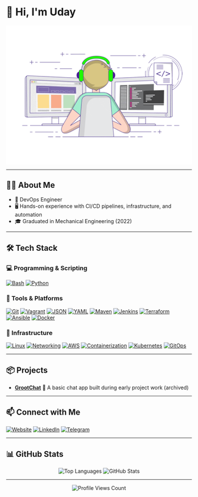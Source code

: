 # 👋 Hi, I'm Uday

<div align="center" style="display: flex; justify-content: center; flex-wrap: wrap;">
  <img src="https://github.com/UdayKumarChunduru/UdayKumarChunduru/raw/main/assets/greeting.gif" alt="DevOps / Coding / Networking / Gaming GIF" style="max-width: 100%; height: auto;">
</div>

---

## 🧑‍💻 About Me

- 🧰 DevOps Engineer
- 🖥️ Hands-on experience with CI/CD pipelines, infrastructure, and automation
- 🎓 Graduated in Mechanical Engineering (2022)

---

## 🛠️ Tech Stack

### 💻 Programming & Scripting

[![Bash](https://img.shields.io/badge/Bash-000?style=for-the-badge&logo=gnubash&logoColor=4EAA25)](https://www.gnu.org/software/bash/)
[![Python](https://img.shields.io/badge/Python-000?style=for-the-badge&logo=python&logoColor=3776AB)](https://www.python.org/)

### 🧰 Tools & Platforms

[![Git](https://img.shields.io/badge/Git-000?style=for-the-badge&logo=git&logoColor=F05032)](https://git-scm.com/)
[![Vagrant](https://img.shields.io/badge/Vagrant-000?style=for-the-badge&logo=vagrant&logoColor=1563FF)](https://www.vagrantup.com/)
[![JSON](https://img.shields.io/badge/JSON-000?style=for-the-badge&logo=json&logoColor=black)](https://www.json.org/json-en.html)
[![YAML](https://img.shields.io/badge/YAML-000?style=for-the-badge&logo=yaml&logoColor=white)](https://yaml.org/)
[![Maven](https://img.shields.io/badge/Maven-000?style=for-the-badge&logo=apachemaven&logoColor=CB2027)](https://maven.apache.org/)
[![Jenkins](https://img.shields.io/badge/Jenkins-000?style=for-the-badge&logo=jenkins&logoColor=D24939)](https://www.jenkins.io/)
[![Terraform](https://img.shields.io/badge/Terraform-000?style=for-the-badge&logo=terraform&logoColor=7B42BC)](https://www.terraform.io/)
[![Ansible](https://img.shields.io/badge/Ansible-000?style=for-the-badge&logo=ansible&logoColor=EE0000)](https://www.ansible.com/)
[![Docker](https://img.shields.io/badge/Docker-000?style=for-the-badge&logo=docker&logoColor=2496ED)](https://www.docker.com/)

### 🚀 Infrastructure

[![Linux](https://img.shields.io/badge/Linux-000?style=for-the-badge&logo=linux&logoColor=FCC624)](https://www.kernel.org/)
[![Networking](https://img.shields.io/badge/Networking-000?style=for-the-badge&logo=cisco&logoColor=1BA0E2)](https://en.wikipedia.org/wiki/Computer_network)
[![AWS](https://img.shields.io/badge/AWS-000?style=for-the-badge&logo=amazon-aws&logoColor=FF9900)](https://aws.amazon.com/)
[![Containerization](https://img.shields.io/badge/Containers-000?style=for-the-badge&logo=docker&logoColor=2496ED)](https://www.docker.com/resources/what-container)
[![Kubernetes](https://img.shields.io/badge/Kubernetes-000?style=for-the-badge&logo=kubernetes&logoColor=326CE5)](https://kubernetes.io/)
[![GitOps](https://img.shields.io/badge/GitOps-000?style=for-the-badge&logo=gitlab&logoColor=FC6D26)](https://www.gitops.tech/)

---

## 📦 Projects

- [**GrootChat**](https://github.com/UdayKumarChunduru/GrootChat)
  🧪 A basic chat app built during early project work (archived)

---

## 📫 Connect with Me

[![Website](https://img.shields.io/badge/Website-000?style=for-the-badge&logo=firefox&logoColor=white)](https://fortecipher.xyz)
[![LinkedIn](https://img.shields.io/badge/LinkedIn-000?style=for-the-badge&logo=linkedin&logoColor=0A66C2)](https://www.linkedin.com/in/udaykumarchunduru)
[![Telegram](https://img.shields.io/badge/Telegram-000?style=for-the-badge&logo=telegram&logoColor=26A5E4)](https://t.me/fortecipher)

---

## 📊 GitHub Stats

<div align="center">
  <img src="https://github-readme-stats.vercel.app/api/top-langs/?username=UdayKumarChunduru&layout=compact&theme=highcontrast&hide_border=true" alt="Top Languages"/>
  <img src="https://github-readme-stats.vercel.app/api?username=UdayKumarChunduru&theme=highcontrast&show_icons=true&hide_border=true&hide_title=true&count_private=true&include_all_commits=true" alt="GitHub Stats"/>
</div>

---

<p align="center" style="display: flex; justify-content: center; align-items: center; gap: 0;">
  <!-- Komarev badge with label text hidden by matching label color to background -->
  <img src="https://komarev.com/ghpvc/?username=UdayKumarChunduru&style=for-the-badge&labelColor=000000&color=39FF14" alt="Profile Views Count" />
</p>

